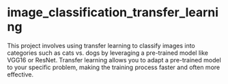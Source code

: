 # image_classification_transfer_learning
This project involves using transfer learning to classify images into categories such as cats vs. dogs by leveraging a pre-trained model like VGG16 or ResNet. Transfer learning allows you to adapt a pre-trained model to your specific problem, making the training process faster and often more effective.
